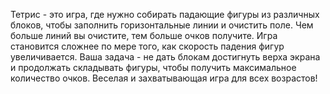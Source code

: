 Тетрис - это игра, где нужно собирать падающие фигуры из различных блоков, чтобы заполнить горизонтальные линии и очистить поле. Чем больше линий вы очистите, тем больше очков получите. Игра становится сложнее по мере того, как скорость падения фигур увеличивается. Ваша задача - не дать блокам достигнуть верха экрана и продолжать складывать фигуры, чтобы получить максимальное количество очков. Веселая и захватывающая игра для всех возрастов!
